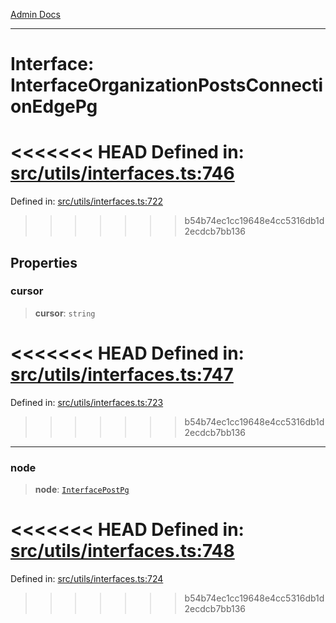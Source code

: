 [Admin Docs](/)

***

# Interface: InterfaceOrganizationPostsConnectionEdgePg

<<<<<<< HEAD
Defined in: [src/utils/interfaces.ts:746](https://github.com/PalisadoesFoundation/talawa-admin/blob/main/src/utils/interfaces.ts#L746)
=======
Defined in: [src/utils/interfaces.ts:722](https://github.com/PalisadoesFoundation/talawa-admin/blob/main/src/utils/interfaces.ts#L722)
>>>>>>> b54b74ec1cc19648e4cc5316db1d2ecdcb7bb136

## Properties

### cursor

> **cursor**: `string`

<<<<<<< HEAD
Defined in: [src/utils/interfaces.ts:747](https://github.com/PalisadoesFoundation/talawa-admin/blob/main/src/utils/interfaces.ts#L747)
=======
Defined in: [src/utils/interfaces.ts:723](https://github.com/PalisadoesFoundation/talawa-admin/blob/main/src/utils/interfaces.ts#L723)
>>>>>>> b54b74ec1cc19648e4cc5316db1d2ecdcb7bb136

***

### node

> **node**: [`InterfacePostPg`](InterfacePostPg.md)

<<<<<<< HEAD
Defined in: [src/utils/interfaces.ts:748](https://github.com/PalisadoesFoundation/talawa-admin/blob/main/src/utils/interfaces.ts#L748)
=======
Defined in: [src/utils/interfaces.ts:724](https://github.com/PalisadoesFoundation/talawa-admin/blob/main/src/utils/interfaces.ts#L724)
>>>>>>> b54b74ec1cc19648e4cc5316db1d2ecdcb7bb136

